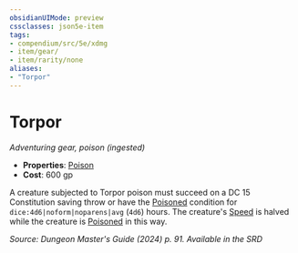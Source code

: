 ```yaml
---
obsidianUIMode: preview
cssclasses: json5e-item
tags:
- compendium/src/5e/xdmg
- item/gear/
- item/rarity/none
aliases: 
- "Torpor"
---
```

# Torpor
*Adventuring gear, poison (ingested)*  


- **Properties**: [Poison](item-properties.md#Poison)
- **Cost**: 600 gp

A creature subjected to Torpor poison must succeed on a DC 15 Constitution saving throw or have the [Poisoned](conditions.md#Poisoned) condition for `dice:4d6|noform|noparens|avg` (`4d6`) hours. The creature's [Speed](/3-Mechanics/CLI/variant-rules/speed-xphb.md) is halved while the creature is [Poisoned](conditions.md#Poisoned) in this way.

*Source: Dungeon Master's Guide (2024) p. 91. Available in the <span title='Systems Reference Document (5.2)'>SRD</span>*